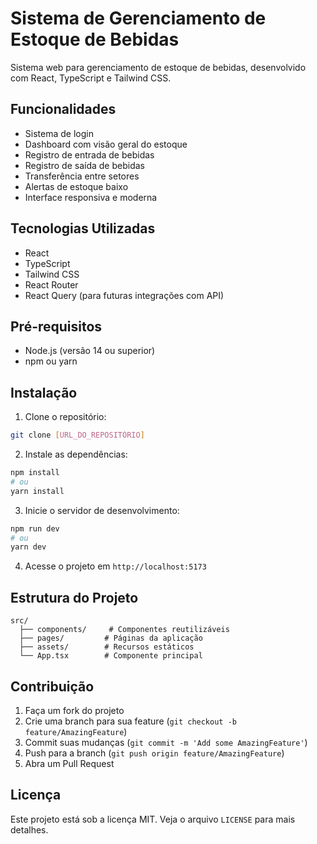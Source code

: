 # Sistema de Gerenciamento de Estoque de Bebidas

Sistema web para gerenciamento de estoque de bebidas, desenvolvido com React, TypeScript e Tailwind CSS.

## Funcionalidades

- Sistema de login
- Dashboard com visão geral do estoque
- Registro de entrada de bebidas
- Registro de saída de bebidas
- Transferência entre setores
- Alertas de estoque baixo
- Interface responsiva e moderna

## Tecnologias Utilizadas

- React
- TypeScript
- Tailwind CSS
- React Router
- React Query (para futuras integrações com API)

## Pré-requisitos

- Node.js (versão 14 ou superior)
- npm ou yarn

## Instalação

1. Clone o repositório:
```bash
git clone [URL_DO_REPOSITÓRIO]
```

2. Instale as dependências:
```bash
npm install
# ou
yarn install
```

3. Inicie o servidor de desenvolvimento:
```bash
npm run dev
# ou
yarn dev
```

4. Acesse o projeto em `http://localhost:5173`

## Estrutura do Projeto

```
src/
  ├── components/     # Componentes reutilizáveis
  ├── pages/         # Páginas da aplicação
  ├── assets/        # Recursos estáticos
  └── App.tsx        # Componente principal
```

## Contribuição

1. Faça um fork do projeto
2. Crie uma branch para sua feature (`git checkout -b feature/AmazingFeature`)
3. Commit suas mudanças (`git commit -m 'Add some AmazingFeature'`)
4. Push para a branch (`git push origin feature/AmazingFeature`)
5. Abra um Pull Request

## Licença

Este projeto está sob a licença MIT. Veja o arquivo `LICENSE` para mais detalhes.
